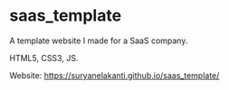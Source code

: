 # saas_template

A template website I made for a SaaS company.

HTML5, CSS3, JS.

Website: https://suryanelakanti.github.io/saas_template/
